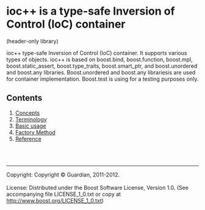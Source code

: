 # ioc++ is a type-safe Inversion of Control (IoC) container #

(header-only library)

ioc++ type-safe Inversion of Control (IoC) container. It supports various types of objects. ioc++ is based on boost.bind, boost.function, boost.mpl, boost.static\_assert, boost.type\_traits, boost.smart\_ptr, and boost.unordered and boost.any libraries. Boost.unordered and boost.any librariesis are used for container implementation. Boost.test is using for a testing purposes only.

## Contents ##

  1. [Concepts](contents.md)
  1. [Terminology](terminology.md)
  1. [Basic usage](basic_usage.md)
  1. [Factory Method](factory_method.md)
  1. [Reference](reference.md)

<br>
<br>
<hr />

Copyright: 	Copyright © Guardian, 2011-2012.<br>
<br>
License:	Distributed under the Boost Software License, Version 1.0. (See accompanying file LICENSE_1_0.txt or copy at <a href='http://www.boost.org/LICENSE_1_0.txt'>http://www.boost.org/LICENSE_1_0.txt</a>)